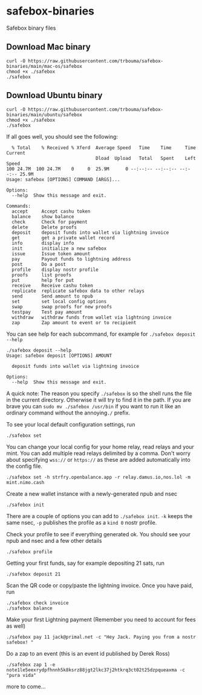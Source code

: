 # safebox-binaries
Safebox binary files

## Download Mac binary
```
curl -O https://raw.githubusercontent.com/trbouma/safebox-binaries/main/mac-os/safebox
chmod +x ./safebox
./safebox
```

## Download Ubuntu binary
```
curl -O https://raw.githubusercontent.com/trbouma/safebox-binaries/main/ubuntu/safebox
chmod +x ./safebox
./safebox
```

If all goes well, you should see the following:
```
  % Total    % Received % Xferd  Average Speed   Time    Time     Time  Current
                                 Dload  Upload   Total   Spent    Left  Speed
100 24.7M  100 24.7M    0     0  25.9M      0 --:--:-- --:--:-- --:--:-- 25.9M
Usage: safebox [OPTIONS] COMMAND [ARGS]...

Options:
  --help  Show this message and exit.

Commands:
  accept     Accept cashu token
  balance    show balance
  check      Check for payment
  delete     Delete proofs
  deposit    deposit funds into wallet via lightning invoice
  get        get a private wallet record
  info       display info
  init       initialize a new safebox
  issue      Issue token amount
  pay        Payout funds to lightning address
  post       Do a post
  profile    display nostr profile
  proofs     list proofs
  put        help for put
  receive    Receive cashu token
  replicate  replicate safebox data to other relays
  send       Send amount to npub
  set        set local config options
  swap       swap proofs for new proofs
  testpay    Test pay amount
  withdraw   withdraw funds from wallet via lightning invoice
  zap        Zap amount to event or to recipient

```
You can see help for each subcommand, for example for `./safebox deposit --help`
```
./safebox deposit --help
Usage: safebox deposit [OPTIONS] AMOUNT

  deposit funds into wallet via lightning invoice

Options:
  --help  Show this message and exit.
```
A quick note: The reason you specify `./safebox` is so the shell runs the file in the current directory. Otherwise it will try to find it in the path. If you are brave you can `sudo mv ./safebox /usr/bin` if you want to run it like an ordinary command without the annoying`./` prefix.

To see your local default configuration settings, run
```
./safebox set
```
You can change your local config for your home relay, read relays and your mint. You can add multiple read relays delimited by a comma. Don't worry about specifying `wss://` or `https://` as these are added automatically into the config file.
```
./safebox set -h strfry.openbalance.app -r relay.damus.io,nos.lol -m mint.nimo.cash
```


Create a new wallet instance with a newly-generated npub and nsec
```
./safebox init
```
There are a couple of options you can add to `./safebox init`. `-k` keeps the same nsec, `-p` publishes the profile as a `kind 0` nostr profile.

Check your profile to see if everything generated ok. You should see your npub and nsec and a few other details
```
./safebox profile
```


Getting your first funds, say for example depositing 21 sats, run
```
./safebox deposit 21
```

Scan the QR code or copy/paste the lightning invoice. Once you have paid, run

```
./safebox check invoice
./safebox balance
```
Make your first Lightning payment (Remember you need to account for fees as well)

```
./safebox pay 11 jack@primal.net -c "Hey Jack. Paying you from a nostr safebox! " 
```

Do a zap to an event (this is an event id published by Derek Ross)
```
./safebox zap 1 -e note1le5eexrydpfhnnh5k8ksrz88jgt2lkc37j2htkrq3ct02t25dzpqueaxma -c "pura vida"
```

more to come...